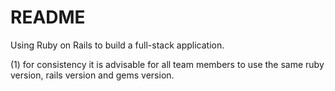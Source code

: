 # README

Using Ruby on Rails to build a full-stack application.

(1) for consistency it is advisable for all team members to use the same ruby version, rails version and gems version.